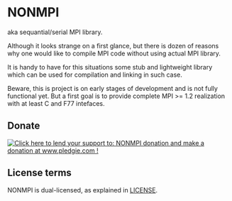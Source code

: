NONMPI 
======

aka sequantial/serial MPI library.

Although it looks strange on a first glance, 
but there is dozen of reasons why one would like 
to compile MPI code without using actual MPI library.

It is handy to have for this situations some stub and lightweight 
library which can be used for compilation and linking in such case.

Beware, this is project is on early stages of development and is not fully functional yet.
But a first goal is to provide complete MPI >= 1.2 realization with at least C and F77 intefaces.

Donate
------
<a href='http://www.pledgie.com/campaigns/19517'><img alt='Click here to lend your support to: NONMPI donation and make a donation at www.pledgie.com !' src='http://www.pledgie.com/campaigns/19517.png?skin_name=chrome' border='0' /></a>

License terms
-------------
NONMPI is dual-licensed, as explained in [LICENSE](LICENSE).
